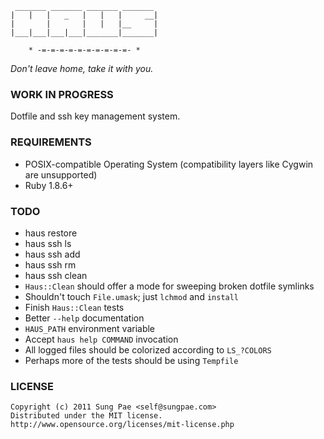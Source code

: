 
     _______ _______ _______ _______
    |   |   |   _   |   |   |     __|
    |       |       |   |   |__     |
    |___|___|___|___|_______|_______|

        * -=-=-=-=-=-=-=-=-=-=- *


_Don't leave home, take it with you._


### WORK IN PROGRESS ###

Dotfile and ssh key management system.


### REQUIREMENTS ###

 - POSIX-compatible Operating System
   (compatibility layers like Cygwin are unsupported)
 - Ruby 1.8.6+


### TODO ###

 - haus restore
 - haus ssh ls
 - haus ssh add
 - haus ssh rm
 - haus ssh clean
 - `Haus::Clean` should offer a mode for sweeping broken dotfile symlinks
 - Shouldn't touch `File.umask`; just `lchmod` and `install`
 - Finish `Haus::Clean` tests
 - Better `--help` documentation
 - `HAUS_PATH` environment variable
 - Accept `haus help COMMAND` invocation
 - All logged files should be colorized according to `LS_?COLORS`
 - Perhaps more of the tests should be using `Tempfile`


### LICENSE ###

    Copyright (c) 2011 Sung Pae <self@sungpae.com>
    Distributed under the MIT license.
    http://www.opensource.org/licenses/mit-license.php
